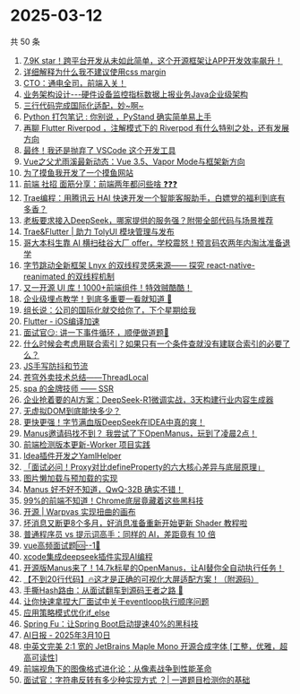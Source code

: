 # 2025-03-12

共 50 条

<!-- BEGIN JUEJIN -->
<!-- 最后更新时间 2025-03-12 01:23:19 +0800 -->
1. [7.9K star！跨平台开发从未如此简单，这个开源框架让APP开发效率飙升！](https://juejin.cn/post/7479775999526502451)
1. [详细解释为什么我不建议使用css margin](https://juejin.cn/post/7478967140378460194)
1. [CTO：通电全司，前端入关！](https://juejin.cn/post/7479995740032745535)
1. [业务架构设计---硬件设备监控指标数据上报业务Java企业级架构](https://juejin.cn/post/7480157532038332453)
1. [三行代码完成国际化适配，妙~啊~](https://juejin.cn/post/7480076971226284058)
1. [Python 打包笔记 :  你别说 ，PyStand 确实简单易上手](https://juejin.cn/post/7479387138510110732)
1. [再聊 Flutter Riverpod ，注解模式下的 Riverpod 有什么特别之处，还有发展方向](https://juejin.cn/post/7479474972849143844)
1. [最终！我还是抛弃了 VSCode 这个开发工具](https://juejin.cn/post/7479799473935515660)
1. [Vue之父尤雨溪最新动态：Vue 3.5、Vapor Mode与框架新方向](https://juejin.cn/post/7479036294875381796)
1. [为了摸鱼我开发了一个摸鱼网站](https://juejin.cn/post/7480267450286653455)
1. [前端 社招 面筋分享：前端两年都问些啥 ❓️❓️❓️](https://juejin.cn/post/7480009518175338531)
1. [Trae编程：用腾讯云 HAI 快速开发一个智能客服助手，白嫖党的福利到底有多香？](https://juejin.cn/post/7479434217941270565)
1. [老板要求接入DeepSeek，哪家提供的服务强？附带全部代码与场景推荐](https://juejin.cn/post/7479431076207362100)
1. [Trae&Flutter | 助力 TolyUI 模块管理与发布](https://juejin.cn/post/7479331614620925963)
1. [哥大本科生靠 AI 横扫硅谷大厂 offer，学校震怒！预言码农两年内淘汰准备退学](https://juejin.cn/post/7479996480930938920)
1. [字节跳动全新框架 Lnyx 的双线程灵感来源—— 探究 react-native-reanimated 的双线程机制](https://juejin.cn/post/7479245589928394804)
1. [又一开源 UI 库！1000+前端组件！特效贼酷酷！](https://juejin.cn/post/7480061880922193954)
1. [企业级埋点教学！到底多重要一看就知道 🦾](https://juejin.cn/post/7480160283312390144)
1. [组长说：公司的国际化就交给你了，下个星期给我](https://juejin.cn/post/7480267450286800911)
1. [Flutter - iOS编译加速](https://juejin.cn/post/7479399201999683584)
1. [面试官😏: 讲一下事件循环 ，顺便做道题🤪](https://juejin.cn/post/7479387138509914124)
1. [什么时候会考虑用联合索引？如果只有一个条件查就没有建联合索引的必要了么？](https://juejin.cn/post/7479996480932298792)
1. [JS手写防抖和节流](https://juejin.cn/post/7479343249363435556)
1. [苍穹外卖技术总结——ThreadLocal](https://juejin.cn/post/7479007185517084707)
1. [spa 的金牌技师 —— SSR](https://juejin.cn/post/7480065614042333184)
1. [企业抢着要的AI方案：DeepSeek-R1微调实战，3天构建行业内容生成器](https://juejin.cn/post/7479399201999486976)
1. [无虚拟DOM到底能快多少？](https://juejin.cn/post/7480069116461088822)
1. [更快更强！字节满血版DeepSeek在IDEA中真的爽！](https://juejin.cn/post/7479726842171473958)
1. [Manus邀请码找不到？ 我尝试了下OpenManus，玩到了凌晨2点！](https://juejin.cn/post/7478989325494042633)
1. [前端检测版本更新-Worker 项目实践](https://juejin.cn/post/7479940845383647270)
1. [Idea插件开发之YamlHelper](https://juejin.cn/post/7479225933061734426)
1. [「面试必问！Proxy对比defineProperty的六大核心差异与底层原理」](https://juejin.cn/post/7479452347714928703)
1. [图片懒加载与预加载的实现](https://juejin.cn/post/7480033183637110793)
1. [Manus 好不好不知道，QwQ-32B 确实不错！](https://juejin.cn/post/7479227620371365940)
1. [99%的前端不知道！Chrome底层竟藏着这些黑科技](https://juejin.cn/post/7479994388023640118)
1. [开源 | Warpvas 实现扭曲的画布](https://juejin.cn/post/7479345270699474956)
1. [坏消息又断更8个多月，好消息准备重新开始更新 Shader 教程啦](https://juejin.cn/post/7480087984311222311)
1. [普通程序员 vs 提示词高手：同样的 AI，差距竟有 10 倍](https://juejin.cn/post/7479043382138191912)
1. [vue高频面试题🆘--1🎯](https://juejin.cn/post/7479227702601613362)
1. [xcode集成deepseek插件实现AI编程](https://juejin.cn/post/7479084726709288979)
1. [开源版Manus来了！14.7k标星的OpenManus，让AI替你全自动执行任务！](https://juejin.cn/post/7479050041421692955)
1. [【不到20行代码】🔥这才是正确的可视化大屏适配方案！（附源码）](https://juejin.cn/post/7480157532038512677)
1. [手撕Hash路由：从面试翻车到源码王者之路 🚀](https://juejin.cn/post/7479350849056571444)
1. [让你快速拿捏大厂面试中关于eventloop执行顺序问题](https://juejin.cn/post/7479227702600745010)
1. [应用策略模式优化if_else](https://juejin.cn/post/7480180932038262821)
1. [Spring Fu：让Spring Boot启动提速40%的黑科技](https://juejin.cn/post/7479651468341182516)
1. [AI日报 - 2025年3月10日](https://juejin.cn/post/7479452347714764863)
1. [中英文完美 2:1 宽的 JetBrains Maple Mono 开源合成字体 [工整，优雅，超高可读性]](https://juejin.cn/post/7478960372711981110)
1. [前端视角下的图像格式进化论：从像素战争到性能革命](https://juejin.cn/post/7479452347715747903)
1. [面试官：字符串反转有多少种实现方式 ？| 一道题目检测你的基础](https://juejin.cn/post/7479387138509783052)
<!-- END JUEJIN -->